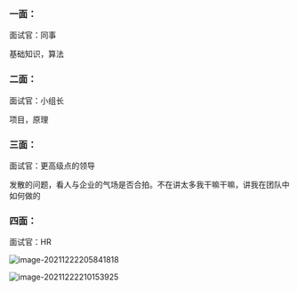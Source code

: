 ### 一面：

面试官：同事

基础知识，算法



### 二面：

面试官：小组长

项目，原理



### 三面：

面试官：更高级点的领导

发散的问题，看人与企业的气场是否合拍。不在讲太多我干嘛干嘛，讲我在团队中如何做的



### 四面：

面试官：HR



![image-20211222205841818](G:\frontend-studynotes\images\前端级别.png)



![image-20211222210153925](G:\frontend-studynotes\images\薪资)